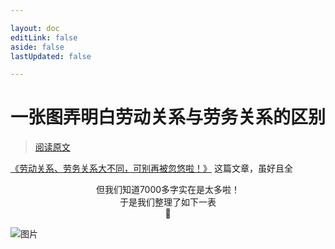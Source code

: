 ```yaml
---

layout: doc
editLink: false
aside: false
lastUpdated: false

---
```


# 一张图弄明白劳动关系与劳务关系的区别

> [阅读原文](https://mp.weixin.qq.com/s/kAUo51bjgGB9JYPoX1vdig)

[《劳动关系、劳务关系大不同，可别再被忽悠啦！》](http://mp.weixin.qq.com/s?%5F%5Fbiz=MzI1MDUyMDgxNg==&mid=2247495681&idx=1&sn=2b6088ebc42e8a402d702a66c36aa8a1&chksm=e982459edef5cc88c73cd27eb26fefe2a341d1983d948c8ecaa41386a6212e6de3790e739889&scene=21#wechat%5Fredirect) 这篇文章，虽好且全

<center>但我们知道7000多字实在是太多啦！</center>
<center>于是我们整理了如下一表</center>
<center>👀</center>

![图片](https://proxy-prod.omnivore-image-cache.app/0x0,sk5AeVTEZir5QpAp8HMqFcDUzYlHctKNLJR1rEq7RC3g/https://mmbiz.qpic.cn/mmbiz_png/0FszF75H5Vib61JPYNgiar4KaGooR9FKz200LApX4ddYWvHbATqiam9uQSPuDSvmNlWaEazpYNJIQmlKtdga4IdRA/640?wx_fmt=png)
